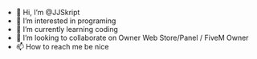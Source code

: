
- 👋 Hi, I’m @JJSkript
- 👀 I’m interested in programing
- 🌱 I’m currently learning coding
- 💞️ I’m looking to collaborate on Owner Web Store/Panel / FiveM Owner
- 📫 How to reach me be nice
